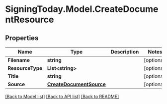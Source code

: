
# SigningToday.Model.CreateDocumentResource

## Properties

Name | Type | Description | Notes
------------ | ------------- | ------------- | -------------
**Filename** | **string** |  | [optional] 
**ResourceType** | **List&lt;string&gt;** |  | [optional] 
**Title** | **string** |  | [optional] 
**Source** | [**CreateDocumentSource**](CreateDocumentSource.md) |  | [optional] 

[[Back to Model list]](../README.md#documentation-for-models)
[[Back to API list]](../README.md#documentation-for-api-endpoints)
[[Back to README]](../README.md)

